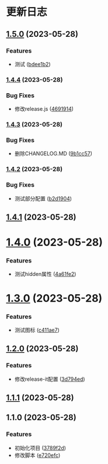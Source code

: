 # 更新日志

## [1.5.0](https://github.com/szvictor/release-it-demo/compare/1.4.4...1.5.0) (2023-05-28)


### Features

* 测试 ([bdee1b2](https://github.com/szvictor/release-it-demo/commit/bdee1b2d392d909a5ed38da074faed5f6a1e7dbc))

### [1.4.4](https://github.com/szvictor/release-it-demo/compare/1.4.3...1.4.4) (2023-05-28)


### Bug Fixes

* 修改release.js ([4691914](https://github.com/szvictor/release-it-demo/commit/4691914dc942627182228caca2fec5ccc86d1fe0))

### [1.4.3](https://github.com/szvictor/release-it-demo/compare/1.4.2...1.4.3) (2023-05-28)


### Bug Fixes

* 删除CHANGELOG.MD ([9b1cc57](https://github.com/szvictor/release-it-demo/commit/9b1cc5709e0d8d8c0f565b4329bd0273620ccd50))

### [1.4.2](https://github.com/szvictor/release-it-demo/compare/1.4.1...1.4.2) (2023-05-28)


### Bug Fixes

* 测试部分配置 ([b2d1904](https://github.com/szvictor/release-it-demo/commit/b2d1904443aba833773a07412f57a492e9b07ec2))

## [1.4.1](https://github.com/szvictor/release-it-demo/compare/1.4.0...1.4.1) (2023-05-28)

# [1.4.0](https://github.com/szvictor/release-it-demo/compare/1.3.0...1.4.0) (2023-05-28)


### Features

* 测试hidden属性 ([4a61fe2](https://github.com/szvictor/release-it-demo/commit/4a61fe2ce61ded8a03677a1694dc09ed93c6b9e2))

# [1.3.0](https://github.com/szvictor/release-it-demo/compare/1.2.0...1.3.0) (2023-05-28)


### Features

* 测试图标 ([c411ae7](https://github.com/szvictor/release-it-demo/commit/c411ae78740ad0ae1996d3bb7b15d642a708a50d))

## [1.2.0](https://github.com/szvictor/release-it-demo/compare/1.1.1...1.2.0) (2023-05-28)


### Features

* 修改release-it配置 ([3d794ed](https://github.com/szvictor/release-it-demo/commit/3d794edc7f33be5c946a7db55098a2c309685498))

## [1.1.1](https://github.com/szvictor/release-it-demo/compare/1.1.0...1.1.1) (2023-05-28)

## 1.1.0 (2023-05-28)


### Features

* 初始化项目 ([3789f2d](https://github.com/szvictor/release-it-demo/commit/3789f2d2a72daa5285f1d8e2b7eb43323f32525e))
* 修改脚本 ([e720efc](https://github.com/szvictor/release-it-demo/commit/e720efc66e5aa26752aedb54ab39a8504ffd14b1))